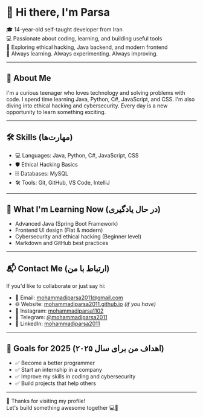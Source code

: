 
# 👋 Hi there, I'm Parsa

🎓 14-year-old self-taught developer from Iran  
💻 Passionate about coding, learning, and building useful tools  
🔐 Exploring ethical hacking, Java backend, and modern frontend  
🌱 Always learning. Always experimenting. Always improving.

---

## 🧠 About Me

I'm a curious teenager who loves technology and solving problems with code. I spend time learning Java, Python, C#, JavaScript, and CSS. I'm also diving into ethical hacking and cybersecurity. Every day is a new opportunity to learn something exciting.

---

## 🛠 Skills (مهارت‌ها)

- 💻 Languages: Java, Python, C#, JavaScript, CSS  
- 🛡 Ethical Hacking Basics  
- 🗄 Databases: MySQL  
- 🛠 Tools: Git, GitHub, VS Code, IntelliJ

---

## 🚀 What I'm Learning Now (در حال یادگیری)

- Advanced Java (Spring Boot Framework)  
- Frontend UI design (Flat & modern)  
- Cybersecurity and ethical hacking (Beginner level)  
- Markdown and GitHub best practices

---

## 📬 Contact Me (ارتباط با من)

If you'd like to collaborate or just say hi:  

- 📧 Email: mohammadiparsa2011@gmail.com  
- 🌐 Website: [mohammadiparsa2011.github.io](https://mohammadiparsa2011.github.io) *(if you have)*  
- 📸 Instagram: [mohammadiparsa1102](https://instagram.com/mohammadiparsa1102)  
- 💬 Telegram: [@mohammadiparsa2011](https://t.me/mohammadiparsa2011)  
- 🔗 LinkedIn: [mohammadiparsa2011](https://linkedin.com/in/mohammadiparsa2011)

---

## 🧭 Goals for 2025 (اهداف من برای سال ۲۰۲۵)

- ✅ Become a better programmer  
- ✅ Start an internship in a company  
- ✅ Improve my skills in coding and cybersecurity  
- ✅ Build projects that help others

---

🎉 Thanks for visiting my profile!  
Let's build something awesome together 💻🚀
